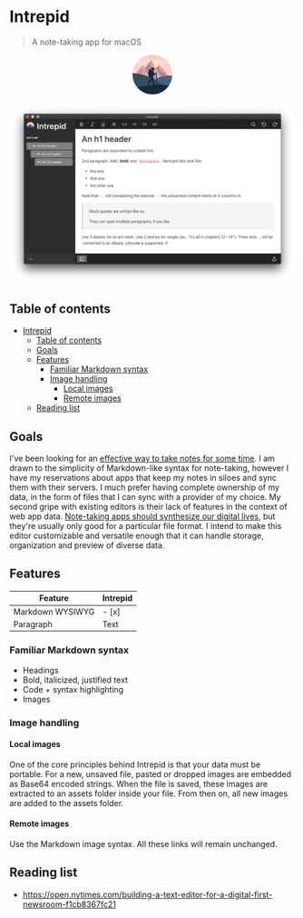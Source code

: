 # Intrepid

> A note-taking app for macOS

<p align="center">
    <img src="./docs/icon.png" width=70 alt="icon">
</p>

![Cover](./docs/cover.png)

## Table of contents

- [Intrepid](#intrepid)
  - [Table of contents](#table-of-contents)
  - [Goals](#goals)
  - [Features](#features)
    - [Familiar Markdown syntax](#familiar-markdown-syntax)
    - [Image handling](#image-handling)
      - [Local images](#local-images)
      - [Remote images](#remote-images)
  - [Reading list](#reading-list)

## Goals

I've been looking for an [effective way to take notes for some time](https://sarimabbas.com/posts/2019/markdown-editor/). I am drawn to the simplicity of Markdown-like syntax for note-taking, however I have my reservations about apps that keep my notes in siloes and sync them with their servers. I much prefer having complete ownership of my data, in the form of files that I can sync with a provider of my choice. My second gripe with existing editors is their lack of features in the context of web app data. [Note-taking apps should synthesize our digital lives](https://sarimabbas.com/posts/2019/unified-productivity/), but they're usually only good for a particular file format. I intend to make this editor customizable and versatile enough that it can handle storage, organization and preview of diverse data.

## Features

| Feature          | Intrepid |
| ---------------- | -------- |
| Markdown WYSIWYG | - [x]    |
| Paragraph        | Text     |

### Familiar Markdown syntax

- Headings
- Bold, italicized, justified text
- Code + syntax highlighting
- Images

### Image handling

#### Local images

One of the core principles behind Intrepid is that your data must be portable. For a new, unsaved file, pasted or dropped images are embedded as Base64 encoded strings. When the file is saved, these images are extracted to an assets folder inside your file. From then on, all new images are added to the assets folder.

#### Remote images

Use the Markdown image syntax. All these links will remain unchanged.

## Reading list

- https://open.nytimes.com/building-a-text-editor-for-a-digital-first-newsroom-f1cb8367fc21
